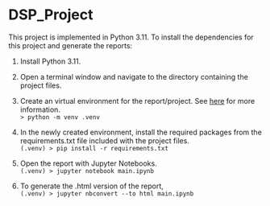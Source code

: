 # DSP_Project

This project is implemented in Python 3.11. To install the dependencies for this project and generate the reports:

1. Install Python 3.11.

2. Open a terminal window and navigate to the directory containing the project files. 

2. Create an virtual environment for the report/project. See [here](https://docs.python.org/3/library/venv.html) for more information.  
`> python -m venv .venv`

4. In the newly created environment, install the required packages from the requirements.txt file included with the project files.  
`(.venv) > pip install -r requirements.txt`

5. Open the report with Jupyter Notebooks.  
`(.venv) > jupyter notebook main.ipynb`  

7. To generate the .html version of the report,  
`(.venv) > jupyter nbconvert --to html main.ipynb`

